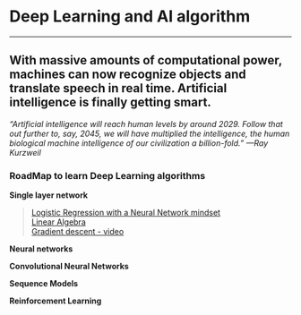 # Deep Learning and AI algorithm

-----------------------------------------------------------------------------------------------------------------------------------
**With massive amounts of computational power, machines can now recognize objects and translate speech in real time. Artificial intelligence is finally getting smart.**
-----------------------------------------------------------------------------------------------------------------------------------

*“Artificial intelligence will reach human levels by around 2029. Follow that out further to, say, 2045, we will have multiplied the intelligence, the human biological machine intelligence of our civilization a billion-fold.” —Ray Kurzweil*




### RoadMap to learn Deep Learning algorithms 

**Single layer network**  
> [Logistic Regression with a Neural Network mindset](https://github.com/g0lemXIV/Deep-Learning-/blob/master/simple_NN-s/logistic_regression.ipynb)  
[Linear Algebra](https://ocw.mit.edu/courses/mathematics/18-06-linear-algebra-spring-2010/video-lectures/)  
[Gradient descent - video](https://www.youtube.com/watch?v=IHZwWFHWa-w)  

**Neural networks**  
>   

**Convolutional Neural Networks**  
>  

**Sequence Models**  
>  

**Reinforcement Learning**  
>
